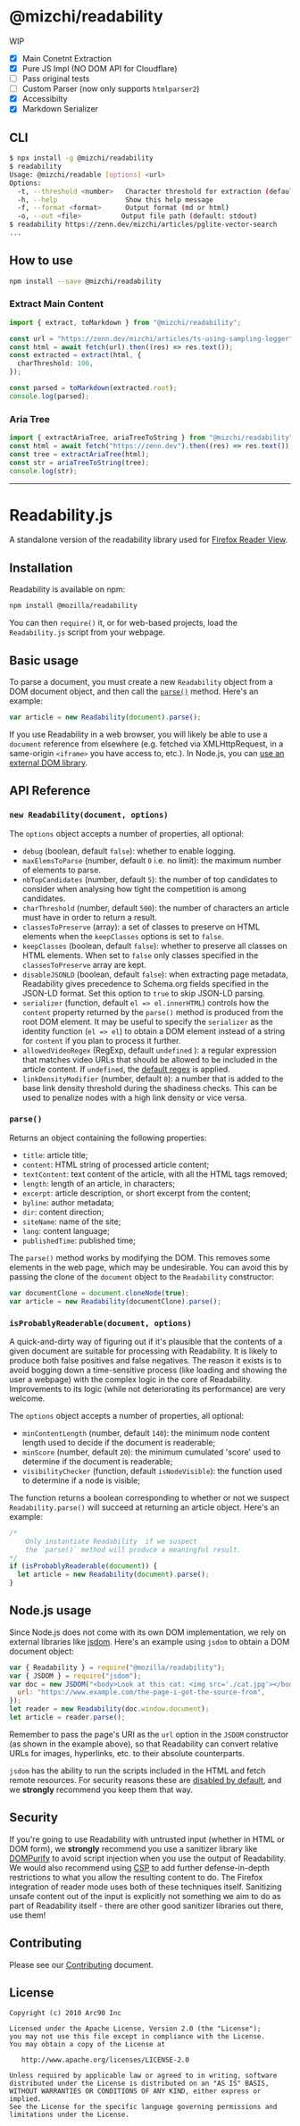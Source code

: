 # @mizchi/readability

WIP

- [x] Main Conetnt Extraction
- [x] Pure JS Impl (NO DOM API for Cloudflare)
- [ ] Pass original tests
- [ ] Custom Parser (now only supports `htmlparser2`)
- [x] Accessibilty
- [x] Markdown Serializer

## CLI

```bash
$ npx install -g @mizchi/readability
$ readability
Usage: @mizchi/readable [options] <url>
Options:
  -t, --threshold <number>   Character threshold for extraction (default: 250)
  -h, --help                 Show this help message
  -f, --format <format>      Output format (md or html)
  -o, --out <file>          Output file path (default: stdout)
$ readability https://zenn.dev/mizchi/articles/pglite-vector-search
...
```

## How to use

```bash
npm install --save @mizchi/readability
```

### Extract Main Content

```ts
import { extract, toMarkdown } from "@mizchi/readability";

const url = "https://zenn.dev/mizchi/articles/ts-using-sampling-logger";
const html = await fetch(url).then((res) => res.text());
const extracted = extract(html, {
  charThreshold: 100,
});

const parsed = toMarkdown(extracted.root);
console.log(parsed);
```

### Aria Tree

```ts
import { extractAriaTree, ariaTreeToString } from "@mizchi/readability";
const html = await fetch("https://zenn.dev").then((res) => res.text());
const tree = extractAriaTree(html);
const str = ariaTreeToString(tree);
console.log(str);
```

---

# Readability.js

A standalone version of the readability library used for
[Firefox Reader View](https://support.mozilla.org/kb/firefox-reader-view-clutter-free-web-pages).

## Installation

Readability is available on npm:

```bash
npm install @mozilla/readability
```

You can then `require()` it, or for web-based projects, load the
`Readability.js` script from your webpage.

## Basic usage

To parse a document, you must create a new `Readability` object from a DOM
document object, and then call the [`parse()`](#parse) method. Here's an
example:

```javascript
var article = new Readability(document).parse();
```

If you use Readability in a web browser, you will likely be able to use a
`document` reference from elsewhere (e.g. fetched via XMLHttpRequest, in a
same-origin `<iframe>` you have access to, etc.). In Node.js, you can
[use an external DOM library](#nodejs-usage).

## API Reference

### `new Readability(document, options)`

The `options` object accepts a number of properties, all optional:

- `debug` (boolean, default `false`): whether to enable logging.
- `maxElemsToParse` (number, default `0` i.e. no limit): the maximum number of
  elements to parse.
- `nbTopCandidates` (number, default `5`): the number of top candidates to
  consider when analysing how tight the competition is among candidates.
- `charThreshold` (number, default `500`): the number of characters an article
  must have in order to return a result.
- `classesToPreserve` (array): a set of classes to preserve on HTML elements
  when the `keepClasses` options is set to `false`.
- `keepClasses` (boolean, default `false`): whether to preserve all classes on
  HTML elements. When set to `false` only classes specified in the
  `classesToPreserve` array are kept.
- `disableJSONLD` (boolean, default `false`): when extracting page metadata,
  Readability gives precedence to Schema.org fields specified in the JSON-LD
  format. Set this option to `true` to skip JSON-LD parsing.
- `serializer` (function, default `el => el.innerHTML`) controls how the
  `content` property returned by the `parse()` method is produced from the root
  DOM element. It may be useful to specify the `serializer` as the identity
  function (`el => el`) to obtain a DOM element instead of a string for
  `content` if you plan to process it further.
- `allowedVideoRegex` (RegExp, default `undefined` ): a regular expression that
  matches video URLs that should be allowed to be included in the article
  content. If `undefined`, the
  [default regex](https://github.com/mozilla/readability/blob/8e8ec27cd2013940bc6f3cc609de10e35a1d9d86/Readability.js#L133)
  is applied.
- `linkDensityModifier` (number, default `0`): a number that is added to the
  base link density threshold during the shadiness checks. This can be used to
  penalize nodes with a high link density or vice versa.

### `parse()`

Returns an object containing the following properties:

- `title`: article title;
- `content`: HTML string of processed article content;
- `textContent`: text content of the article, with all the HTML tags removed;
- `length`: length of an article, in characters;
- `excerpt`: article description, or short excerpt from the content;
- `byline`: author metadata;
- `dir`: content direction;
- `siteName`: name of the site;
- `lang`: content language;
- `publishedTime`: published time;

The `parse()` method works by modifying the DOM. This removes some elements in
the web page, which may be undesirable. You can avoid this by passing the clone
of the `document` object to the `Readability` constructor:

```js
var documentClone = document.cloneNode(true);
var article = new Readability(documentClone).parse();
```

### `isProbablyReaderable(document, options)`

A quick-and-dirty way of figuring out if it's plausible that the contents of a
given document are suitable for processing with Readability. It is likely to
produce both false positives and false negatives. The reason it exists is to
avoid bogging down a time-sensitive process (like loading and showing the user a
webpage) with the complex logic in the core of Readability. Improvements to its
logic (while not deteriorating its performance) are very welcome.

The `options` object accepts a number of properties, all optional:

- `minContentLength` (number, default `140`): the minimum node content length
  used to decide if the document is readerable;
- `minScore` (number, default `20`): the minimum cumulated 'score' used to
  determine if the document is readerable;
- `visibilityChecker` (function, default `isNodeVisible`): the function used to
  determine if a node is visible;

The function returns a boolean corresponding to whether or not we suspect
`Readability.parse()` will succeed at returning an article object. Here's an
example:

```js
/*
    Only instantiate Readability  if we suspect
    the `parse()` method will produce a meaningful result.
*/
if (isProbablyReaderable(document)) {
  let article = new Readability(document).parse();
}
```

## Node.js usage

Since Node.js does not come with its own DOM implementation, we rely on external
libraries like [jsdom](https://github.com/jsdom/jsdom). Here's an example using
`jsdom` to obtain a DOM document object:

```js
var { Readability } = require("@mozilla/readability");
var { JSDOM } = require("jsdom");
var doc = new JSDOM("<body>Look at this cat: <img src='./cat.jpg'></body>", {
  url: "https://www.example.com/the-page-i-got-the-source-from",
});
let reader = new Readability(doc.window.document);
let article = reader.parse();
```

Remember to pass the page's URI as the `url` option in the `JSDOM` constructor
(as shown in the example above), so that Readability can convert relative URLs
for images, hyperlinks, etc. to their absolute counterparts.

`jsdom` has the ability to run the scripts included in the HTML and fetch remote
resources. For security reasons these are
[disabled by default](https://github.com/jsdom/jsdom#executing-scripts), and we
**strongly** recommend you keep them that way.

## Security

If you're going to use Readability with untrusted input (whether in HTML or DOM
form), we **strongly** recommend you use a sanitizer library like
[DOMPurify](https://github.com/cure53/DOMPurify) to avoid script injection when
you use the output of Readability. We would also recommend using
[CSP](https://developer.mozilla.org/en-US/docs/Web/HTTP/CSP) to add further
defense-in-depth restrictions to what you allow the resulting content to do. The
Firefox integration of reader mode uses both of these techniques itself.
Sanitizing unsafe content out of the input is explicitly not something we aim to
do as part of Readability itself - there are other good sanitizer libraries out
there, use them!

## Contributing

Please see our [Contributing](CONTRIBUTING.md) document.

## License

    Copyright (c) 2010 Arc90 Inc

    Licensed under the Apache License, Version 2.0 (the "License");
    you may not use this file except in compliance with the License.
    You may obtain a copy of the License at

       http://www.apache.org/licenses/LICENSE-2.0

    Unless required by applicable law or agreed to in writing, software
    distributed under the License is distributed on an "AS IS" BASIS,
    WITHOUT WARRANTIES OR CONDITIONS OF ANY KIND, either express or implied.
    See the License for the specific language governing permissions and
    limitations under the License.
